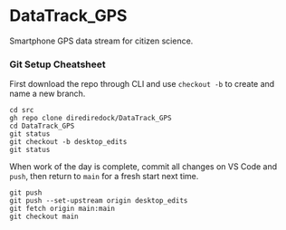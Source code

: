# DataTrack_GPS
Smartphone GPS data stream for citizen science.

### Git Setup Cheatsheet

First download the repo through CLI and use `checkout -b` to create and name a new branch.

```
cd src
gh repo clone dirediredock/DataTrack_GPS
cd DataTrack_GPS
git status
git checkout -b desktop_edits
git status
```

When work of the day is complete, commit all changes on VS Code and `push`, then return to `main` for a fresh start next time.

```
git push
git push --set-upstream origin desktop_edits
git fetch origin main:main
git checkout main
```
